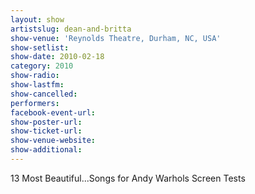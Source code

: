 ```yaml
---
layout: show
artistslug: dean-and-britta
show-venue: 'Reynolds Theatre, Durham, NC, USA'
show-setlist: 
show-date: 2010-02-18
category: 2010
show-radio: 
show-lastfm: 
show-cancelled: 
performers: 
facebook-event-url: 
show-poster-url: 
show-ticket-url: 
show-venue-website: 
show-additional: 
---
```


13 Most Beautiful...Songs for Andy Warhols Screen Tests